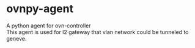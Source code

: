 # ovnpy-agent
A python agent for ovn-controller               
This agent is used for l2 gateway that vlan network could be tunneled to geneve.
